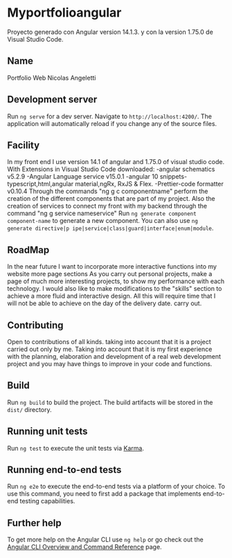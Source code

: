 # Myportfolioangular

Proyecto generado con Angular version 14.1.3. y con la version 1.75.0 de Visual Studio Code.  


## Name
Portfolio Web Nicolas Angeletti

## Development server

Run `ng serve` for a dev server. Navigate to `http://localhost:4200/`. The application will automatically reload if you change any of the source files.


## Facility
In my front end I use version 14.1 of angular and 1.75.0 of visual studio code.
With Extensions in Visual Studio Code downloaded:
-angular schematics v5.2.9
-Angular Language service v15.0.1
-angular 10 snippets- typescript,html,angular material,ngRx, RxJS & Flex.
-Prettier-code formatter v0.10.4
Through the commands "ng g c componentname" perform the creation
of the different components that are part of my project.
Also the creation of services to connect my front with my backend
through the command "ng g service nameservice"
Run `ng generate component component-name` to generate a new component. You can also use `ng generate directive|p ipe|service|class|guard|interface|enum|module`.

## RoadMap

In the near future I want to incorporate more interactive functions into my website
more page sections As you carry out personal projects, make a page of
much more interesting projects, to show my performance with each technology.
I would also like to make modifications to the "skills" section to achieve a
more fluid and interactive design. All this will require time that I will not be able to achieve on the day of the delivery date.
carry out.

## Contributing

Open to contributions of all kinds. taking into account that it is a project carried out only by me.
Taking into account that it is my first experience with the planning, elaboration and development of a real web development project
and you may have things to improve in your code and functions.
 
## Build

Run `ng build` to build the project. The build artifacts will be stored in the `dist/` directory.

## Running unit tests

Run `ng test` to execute the unit tests via [Karma](https://karma-runner.github.io).

## Running end-to-end tests

Run `ng e2e` to execute the end-to-end tests via a platform of your choice. To use this command, you need to first add a package that implements end-to-end testing capabilities.

## Further help

To get more help on the Angular CLI use `ng help` or go check out the [Angular CLI Overview and Command Reference](https://angular.io/cli) page.



 

